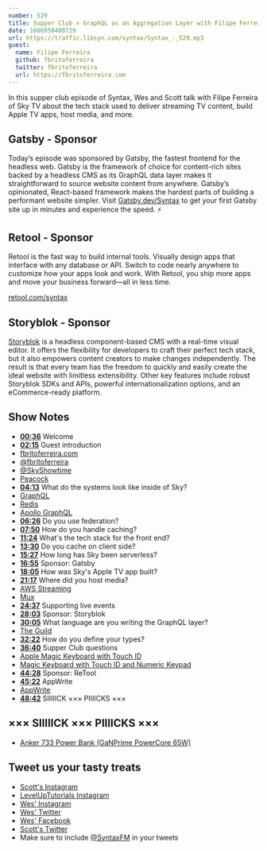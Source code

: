```yaml
---
number: 529
title: Supper Club × GraphQL as an Aggregation Layer with Filipe Ferreira of Sky TV
date: 1666958400729
url: https://traffic.libsyn.com/syntax/Syntax_-_529.mp3
guest:
  name: Filipe Ferreira
  github: fbritoferreira
  twitter: fbritoferreira
  url: https://fbritoferreira.com
---
```


In this supper club episode of Syntax, Wes and Scott talk with Filipe Ferreira of Sky TV about the tech stack used to deliver streaming TV content, build Apple TV apps, host media, and more.

## Gatsby - Sponsor

Today’s episode was sponsored by Gatsby, the fastest frontend for the headless web. Gatsby is the framework of choice for content-rich sites backed by a headless CMS as its GraphQL data layer makes it straightforward to source website content from anywhere. Gatsby’s opinionated, React-based framework makes the hardest parts of building a performant website simpler. Visit [Gatsby.dev/Syntax](https://gatsby.dev/Syntax) to get your first Gatsby site up in minutes and experience the speed. ⚡️

## Retool - Sponsor

Retool is the fast way to build internal tools. Visually design apps that interface with any database or API. Switch to code nearly anywhere to customize how your apps look and work. With Retool, you ship more apps and move your business forward—all in less time.

[retool.com/syntax](http://retool.com/syntax)

## Storyblok - Sponsor

[Storyblok](https://www.storyblok.com/?utm_source=syntaxfm&utm_medium=sponsor&utm_campaign=AWA_SPON_SFM_TRA&utm_content=syntaxfm-podcast) is a headless component-based CMS with a real-time visual editor. It offers the flexibility for developers to craft their perfect tech stack, but it also empowers content creators to make changes independently. The result is that every team has the freedom to quickly and easily create the ideal website with limitless extensibility. Other key features include robust Storyblok SDKs and APIs, powerful internationalization options, and an eCommerce-ready platform.

## Show Notes

* **[00:36](#t=00:36)** Welcome
* **[02:15](#t=02:15)** Guest introduction
* [fbritoferreira.com](https://fbritoferreira.com)
* [@fbritoferreira](https://twitter.com/fbritoferreira)
* [@SkyShowtime](https://mobile.twitter.com/SkyShowtime)
* [Peacock](https://mobile.twitter.com/peacock)
* **[04:13](#t=04:13)** What do the systems look like inside of Sky?
* [GraphQL](https://www.graphql.com)
* [Redis](https://redis.io)
* [Apollo GraphQL](https://www.apollographql.com)
* **[06:26](#t=06:26)** Do you use federation?
* **[07:50](#t=07:50)** How do you handle caching?
* **[11:24](#t=11:24)** What's the tech stack for the front end?
* **[13:30](#t=13:30)** Do you cache on client side?
* **[15:27](#t=15:27)** How long has Sky been serverless?
* **[16:55](#t=16:55)** Sponsor: Gatsby
* **[18:05](#t=18:05)** How was Sky's Apple TV app built?
* **[21:17](#t=21:17)** Where did you host media?
* [AWS Streaming](https://aws.amazon.com/media/direct-to-consumer-d2c-streaming/)
* [Mux](https://www.mux.com)
* **[24:37](#t=24:37)** Supporting live events
* **[28:03](#t=28:03)** Sponsor: Storyblok
* **[30:05](#t=30:05)** What language are you writing the GraphQL layer?
* [The Guild](https://www.the-guild.dev)
* **[32:22](#t=32:22)** How do you define your types?
* **[36:40](#t=36:40)** Supper Club questions
* [Apple Magic Keyboard with Touch ID](https://www.apple.com/shop/product/MK293LL/A/magic-keyboard-with-touch-id-for-mac-models-with-apple-silicon-us-english?fnode=882ee89d5200bd42d9dfdb18ea688d2284453eef35a10d6d1154de2d917c59e1edbd4796140e0decd50ffa8f8c4257d359a9c5370dd91b4fd7ff1ca816e69c2101a97e0e452c1844b6387e49a9dd84f9fd4a36eb78f0f95e050323fa7fd48182)
* [Magic Keyboard with Touch ID and Numeric Keypad](https://www.apple.com/shop/product/MMMR3LL/A/magic-keyboard-with-touch-id-and-numeric-keypad-for-mac-models-with-apple-silicon-us-english-black-keys?fnode=4c07059c2c01bc9ba2a54f0652c4be0b2d1ba2671c434806d779030bf9e5528ae9e36e718a6ebb1887cb752fbad06477606b200b4eefc2a66c894a24cc214c6c36485aae46d6632518a80da22efd54cbc2ed617c7fa8c6737af423fe6f3208d05f33e8df5aa6fbf8da0267b2be277c39)
* **[44:28](#t=44:28)** Sponsor: ReTool
* **[45:22](#t=45:22)** AppWrite
* [AppWrite](https://appwrite.io)
* **[48:42](#t=48:42)** SIIIIICK ××× PIIIICKS ×××

## ××× SIIIIICK ××× PIIIICKS ×××

* [Anker 733 Power Bank (GaNPrime PowerCore 65W)](https://www.anker.com/products/a1651?ref=ganprime_top_itemlist&variant=41974350250134)

## Tweet us your tasty treats

* [Scott's Instagram](https://www.instagram.com/stolinski/)
* [LevelUpTutorials Instagram](https://www.instagram.com/LevelUpTutorials/)
* [Wes' Instagram](https://www.instagram.com/wesbos/)
* [Wes' Twitter](https://twitter.com/wesbos)
* [Wes' Facebook](https://www.facebook.com/wesbos.developer)
* [Scott's Twitter](https://twitter.com/stolinski)
* Make sure to include [@SyntaxFM](https://twitter.com/SyntaxFM) in your tweets
